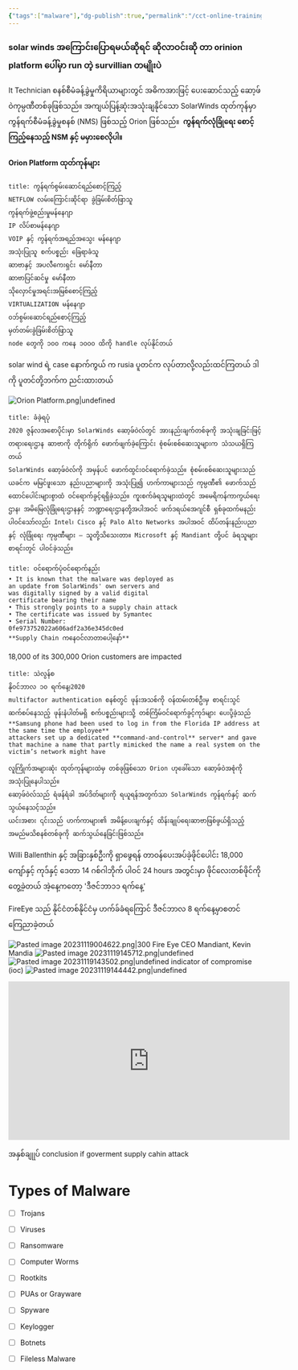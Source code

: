 ```yaml
---
{"tags":["malware"],"dg-publish":true,"permalink":"/cct-online-training/solar-winds-supply-chain-attack/","dgPassFrontmatter":true,"noteIcon":""}
---
```



### solar winds အကြောင်းပြောရမယ်ဆိုရင် ဆိုလာဝင်းဆို တာ orinion platform ပေါ်မှာ run တဲ့ survillian တမျိုးပဲ
It Technician စနစ်စီမံခန့်ခွဲမှုကိရိယာများတွင် အဓိကအားဖြင့် ပေးဆောင်သည့် ဆော့ဖ်ဝဲကုမ္ပဏီတစ်ခုဖြစ်သည်။ အကျယ်ပြန့်ဆုံးအသုံးချနိုင်သော SolarWinds ထုတ်ကုန်မှာ ကွန်ရက်စီမံခန့်ခွဲမှုစနစ် (NMS) ဖြစ်သည့် Orion ဖြစ်သည်။ 
**ကွန်ရက်လုံခြုံရေး စောင့်ကြည့်နေသည့် NSM နှင့် မမှားစေလိုပါ။**
#### Orion Platform ထုတ်ကုန်များ

```ad-tldr
title: ကွန်ရက်စွမ်းဆောင်ရည်စောင့်ကြည့်
NETFLOW လမ်းကြောင်းဆိုင်ရာ ခွဲခြမ်းစိတ်ဖြာသူ
ကွန်ရက်ဖွဲ့စည်းမှုမန်နေဂျာ
IP လိပ်စာမန်နေဂျာ
VOIP နှင့် ကွန်ရက်အရည်အသွေး မန်နေဂျာ
အသုံးပြုသူ စက်ပစ္စည်း ခြေရာခံသူ
ဆာဗာနှင့် အပလီကေးရှင်း မော်နီတာ
ဆာဗာပြင်ဆင်မှု မော်နီတာ
သိုလှောင်မှုအရင်းအမြစ်စောင့်ကြည့်
VIRTUALIZATION မန်နေဂျာ
ဝဘ်စွမ်းဆောင်ရည်စောင့်ကြည့်
မှတ်တမ်းခွဲခြမ်းစိတ်ဖြာသူ
node တွေကို ၁၀၀ ကနေ ၁၀၀၀ ထိကို handle လုပ်နိုင်တယ်

```
solar wind ရဲ့ case နောက်ကွယ် က rusia  ပူတင်က လုပ်တာလို့လည်းထင်ကြတယ် ဒါကို ပူတင်တို့ဘက်က ညင်းထားတယ်

![Orion Platform.png|undefined](/img/user/Images%20All/cct-images/Orion%20Platform.png)


```ad-abstract
title: ခံခဲ့ရပုံ
2020 ဇွန်လအစောပိုင်းမှာ SolarWinds ဆော့ဖ်ဝဲလ်တွင် အားနည်းချက်တစ်ခုကို အသုံးချခြင်းဖြင့် တရားရေးဌာန ဆာဗာကို တိုက်ရိုက် ဖောက်ဖျက်ခဲ့ကြောင်း စုံစမ်းစစ်ဆေးသူများက သံသယရှိကြတယ်
SolarWinds ဆော့ဖ်ဝဲလ်ကို အမှန်ပင် ဖောက်ထွင်းဝင်ရောက်ခဲ့သည်။ စုံစမ်းစစ်ဆေးသူများသည် ယခင်က မမြင်ဖူးသော နည်းပညာများကို အသုံးပြု၍ ဟက်ကာများသည် ကုမ္ပဏီ၏ ဖောက်သည် ထောင်ပေါင်းများစွာထံ ဝင်ရောက်ခွင့်ရရှိခဲ့သည်။ ကူးစက်ခံရသူများထဲတွင် အမေရိကန်ကာကွယ်ရေးဌာန၊ အမိမြေလုံခြုံရေးဌာနနှင့် ဘဏ္ဍာရေးဌာနတို့အပါအဝင် ဖက်ဒရယ်အေဂျင်စီ ရှစ်ခုထက်မနည်းပါဝင်သော်လည်း Intel၊ Cisco နှင့် Palo Alto Networks အပါအဝင် ထိပ်တန်းနည်းပညာ နှင့် လုံခြုံရေး ကုမ္ပဏီများ — သူတို့သိသေးတာ။ Microsoft နှင့် Mandiant တို့ပင် ခံရသူများစာရင်းတွင် ပါဝင်ခဲ့သည်။

```

```ad-bug
title: ဝင်ရောက်ပုံဝင်ရောက်နည်း
• It is known that the malware was deployed as
an update from SolarWinds' own servers and
was digitally signed by a valid digital
certificate bearing their name
• This strongly points to a supply chain attack
• The certificate was issued by Symantec
• Serial Number:
0fe973752022a606adf2a36e345dc0ed
**Supply Chain ကနေဝင်လာတာပေါ့နော်**
```

18,000 of its 300,000 Orion customers are impacted


```ad-todo
title: သဲလွန်စ
နိုဝင်ဘာလ ၁၀ ရက်နေ့၊2020
multifactor authentication စနစ်တွင် ဖုန်းအသစ်ကို ဝန်ထမ်းတစ်ဦးမှ စာရင်းသွင်
ဆက်စပ်နေသည့် ဖုန်းနံပါတ်မရှိ စက်ပစ္စည်းများသို့ တစ်ကြိမ်ဝင်ရောက်ခွင့်ကုဒ်များ ပေးပို့ခဲ့သည်
**Samsung phone had been used to log in from the Florida IP address at the same time the employee**
attackers set up a dedicated **command-and-control** server* and gave that machine a name that partly mimicked the name a real system on the victim’s network might have

```
```
လူကြိုက်အများဆုံး ထုတ်ကုန်များထဲမှ တစ်ခုဖြစ်သော Orion ဟုခေါ်သော ဆော့ဖ်ဝဲအစုံကို အသုံးပြုနေပါသည်။
ဆော့ဖ်ဝဲလ်သည် ရံဖန်ရံခါ အပ်ဒိတ်များကို ရယူရန်အတွက်သာ SolarWinds ကွန်ရက်နှင့် ဆက်သွယ်နေသင့်သည်။
ယင်းအစား ၎င်းသည် ဟက်ကာများ၏ အမိန့်ပေးချက်နှင့် ထိန်းချုပ်ရေးဆာဗာဖြစ်ဖွယ်ရှိသည့် အမည်မသိစနစ်တစ်ခုကို ဆက်သွယ်နေခြင်းဖြစ်သည်။
```

Willi Ballenthin နှင့် အခြားနှစ်ဦးကို ရှာဖွေရန် တာဝန်ပေးအပ်ခဲ့ဖိုင်ပေါင်း 18,000 ကျော်နှင့် ကုဒ်နှင့် ဒေတာ 14 ဂစ်ဂါဘိုက် ပါဝင်
24 hours အတွင်းမှာ ဖိုင်လေးတစ်ဖိုင်ကိုတွေ့ခဲ့တယ် အဲ့နေ့ကတော့ 'ဒီဇင်ဘာ၁၁ ရက်နေ့'

FireEye သည် နိုင်ငံတစ်နိုင်ငံမှ ဟက်ခ်ခံရကြောင် ဒီဇင်ဘာလ 8 ရက်နေ့မှာစတင် ကြေညာခဲ့တယ်


![Pasted image 20231119004622.png|300](/img/user/Images%20All/cct-images/Pasted%20image%2020231119004622.png)
Fire Eye CEO Mandiant, Kevin Mandia
![Pasted image 20231119145712.png|undefined](/img/user/Images%20All/cct-images/Pasted%20image%2020231119145712.png)
![Pasted image 20231119143502.png|undefined](/img/user/Images%20All/cct-images/Pasted%20image%2020231119143502.png)
	indicator of compromise (ioc)
![Pasted image 20231119144442.png|undefined](/img/user/Images%20All/cct-images/Pasted%20image%2020231119144442.png)


<iframe width="560" height="315" src="https://www.youtube.com/embed/Kf7Motm36Go?si=IJCJ3Wb2TVsFRMG1" title="YouTube video player" frameborder="0" allow="accelerometer; autoplay; clipboard-write; encrypted-media; gyroscope; picture-in-picture; web-share" allowfullscreen></iframe>




အနှစ်ချုုပ် conclusion
if goverment 
supply cahin attack
# Types of Malware
- [ ] Trojans  
- [ ] Viruses  
- [ ] Ransomware  
- [ ] Computer Worms  
- [ ] Rootkits  
- [ ] PUAs or Grayware  
- [ ] Spyware  
- [ ] Keylogger  
- [ ] Botnets  
- [ ] Fileless Malware



